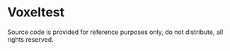 # Voxeltest
Source code is provided for reference purposes only, do not distribute, all rights reserved.
